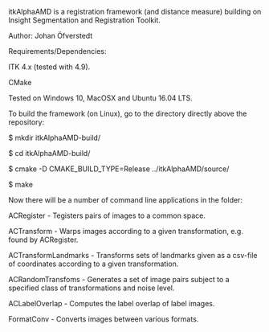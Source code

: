 
itkAlphaAMD is a registration framework (and distance measure) building on Insight Segmentation and Registration Toolkit.

Author: Johan Öfverstedt

Requirements/Dependencies:

ITK 4.x (tested with 4.9).

CMake

Tested on Windows 10, MacOSX and Ubuntu 16.04 LTS.

To build the framework (on Linux), go to the directory directly above the repository:

$ mkdir itkAlphaAMD-build/

$ cd itkAlphaAMD-build/

$ cmake -D CMAKE_BUILD_TYPE=Release ../itkAlphaAMD/source/

$ make

Now there will be a number of command line applications in the folder:

ACRegister - Tegisters pairs of images to a common space.

ACTransform - Warps images according to a given transformation, e.g. found by ACRegister.

ACTransformLandmarks - Transforms sets of landmarks given as a csv-file of coordinates according to a given transformation.

ACRandomTransfoms - Generates a set of image pairs subject to a specified class of transformations and noise level.

ACLabelOverlap - Computes the label overlap of label images.

FormatConv - Converts images between various formats.



